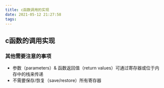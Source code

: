 ```yaml
---
title: c函数调用的实现
date: 2021-05-12 21:27:58
tags:
---
```

## c函数的调用实现

### 其他需要注意的事项
- 参数（parameters）& 函数返回值（return values）可通过寄存器或位于内存中的栈来传递
- 不需要保存/恢复（save/restore）所有寄存器